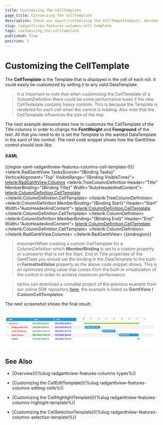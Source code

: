 ```yaml
---
title: Customizing the CellTemplate
page_title: Customizing the CellTemplate
description: Check our &quot;Customizing the CellTemplate&quot; documentation article for the RadGanttView WPF control.
slug: radganttview-features-columns-cell-template
tags: customizing,the,celltemplate
published: True
position: 1
---
```


# Customizing the CellTemplate

The __CellTemplate__ is the Template that is displayed in the cell of each roll. It could easily be customized by setting it to any valid DataTemplate.

>It is important to note that when customizing the CellTemplate of a ColumnDefinition there could be some performance loses if the new CellTemplate contains heavy controls. This is because the Template is rendered for each cell when the control is loading. Also note that the CellTemplate influences the size of the row.

The next example demonstrates how to customize the CellTemplate of the Title columns in order to change the __FontWeight__ and __Foreground__ of the text. All that you need to do is set the Template to the wanted DataTemplate in the xaml of the control. The next code snippet shows how the GanttView control should look like:

#### __XAML__

{{region xaml-radganttview-features-columns-cell-template-0}}
	<telerik:RadGanttView TasksSource="{Binding Tasks}"
	VerticalAlignment="Top"
	VisibleRange="{Binding VisibleTime}">
	    <telerik:RadGanttView.Columns>
	        <telerik:TreeColumnDefinition Header="Title" MemberBinding="{Binding Title}" Width="AutoHeaderAndContent">
	            <telerik:ColumnDefinition.CellTemplate>
	                <DataTemplate>
	                    <TextBlock Text="{Binding FormattedValue}" FontWeight="Bold" Foreground="Red" VerticalAlignment="Center"/>
	                </DataTemplate>
	            </telerik:ColumnDefinition.CellTemplate>
	        </telerik:TreeColumnDefinition>
	        <telerik:ColumnDefinition MemberBinding="{Binding Start}" Header="Start" Width="AutoHeaderAndContent">
	            <telerik:ColumnDefinition.CellTemplate>
	                <DataTemplate>
	                    <TextBlock Text="{Binding FormattedValue}" FontWeight="Bold" Foreground="Green" VerticalAlignment="Center"/>
	                </DataTemplate>
	            </telerik:ColumnDefinition.CellTemplate>
	        </telerik:ColumnDefinition>
	        <telerik:ColumnDefinition MemberBinding="{Binding End}" Header="End" Width="AutoHeaderAndContent">
	            <telerik:ColumnDefinition.CellTemplate>
	                <DataTemplate>
	                    <TextBlock Text="{Binding FormattedValue}" FontWeight="Bold" Foreground="Blue" VerticalAlignment="Center"/>
	                </DataTemplate>
	            </telerik:ColumnDefinition.CellTemplate>
	        </telerik:ColumnDefinition>
	    </telerik:RadGanttView.Columns>
	</telerik:RadGanttView>
{{endregion}}

>importantWhen creating a custom CellTemplate for a ColumnDefinition which __MemberBinding__ is set to a custom property or a property that is not the Start, End or Title properties of the GanttTask you should set the binding in the DataTemplate to the built-in __FormattedValue__ property as the above code snippet shows. This is an optimized string value that comes from the built-in virtualization of the control in order to achieve maximum performance.

>tipYou can download a runnable project of the previous example from our online SDK repository [here](https://github.com/telerik/xaml-sdk), the example is listed as __GanttView / CustomCellTemplates__.

The next screenshot shows the final result:

![radganttview-features-columns-customizing-cell-template](images/radganttview-features-columns-customizing-cell-template.png)

## See Also

 * [Overview]({%slug radganttview-features-columns-types%})

 * [Customizing the CellEditTemplate]({%slug radganttview-features-columns-editing-cells%})

 * [Customizing the CellHighlightTemplate]({%slug radganttview-features-columns-highlight-template%})

 * [Customizing the CellSelectionTemplate]({%slug radganttview-features-columns-selection-template%})
